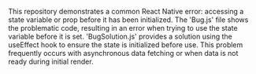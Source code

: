 This repository demonstrates a common React Native error: accessing a state variable or prop before it has been initialized. The 'Bug.js' file shows the problematic code, resulting in an error when trying to use the state variable before it is set.  'BugSolution.js' provides a solution using the useEffect hook to ensure the state is initialized before use.  This problem frequently occurs with asynchronous data fetching or when data is not ready during initial render.